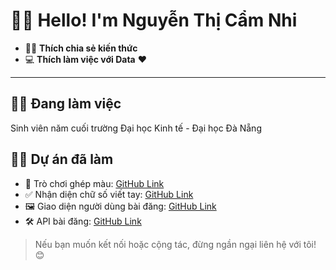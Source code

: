 # 👨‍💻 Hello! I'm Nguyễn Thị Cẩm Nhi

- 👨‍🏫 **Thích chia sẻ kiến thức**
- 💻 **Thích làm việc với Data** ❤️

---

## 👨‍💼 Đang làm việc

Sinh viên năm cuối trường Đại học Kinh tế - Đại học Đà Nẵng

## 🧑‍🏫 Dự án đã làm

- 🧩 Trò chơi ghép màu: [GitHub Link](https://github.com/paulnguyen-mn/color-matching-game)
- ✅ Nhận diện chữ số viết tay: [GitHub Link](https://github.com/paulnguyen-mn/js-todo-app)
- 🖼️ Giao diện người dùng bài đăng: [GitHub Link](https://github.com/paulnguyen-mn/posts-ui)
- 🛠️ API bài đăng: [GitHub Link](https://github.com/paulnguyen-mn/posts-api)


> Nếu bạn muốn kết nối hoặc cộng tác, đừng ngần ngại liên hệ với tôi! 😊
